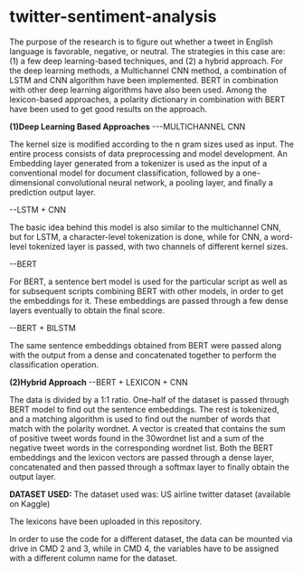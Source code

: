 # twitter-sentiment-analysis

The purpose of the research is to figure out whether a tweet in English language is favorable, 
negative, or neutral. The strategies in this case are: (1) a few deep learning-based techniques, and (2) a hybrid approach. For the deep learning methods, a Multichannel CNN method, a combination of LSTM and CNN algorithm have been implemented. BERT in combination with other deep learning algorithms have also been used. Among the lexicon-based approaches, a polarity dictionary in combination with BERT have been used to 
get good results on the approach.

**(1)Deep Learning Based Approaches**
  ---MULTICHANNEL CNN

The kernel size is modified according to the n gram sizes used as input. The entire process consists of data preprocessing and model development. An Embedding layer generated from a tokenizer is used as the input of a conventional model for document classification, followed by a one-dimensional convolutional neural network, a pooling layer, and finally a prediction output 
layer.

--LSTM + CNN

The basic idea behind this model is also similar to the multichannel CNN, but for LSTM, a character-level tokenization is done, while for CNN, a word-level tokenized layer is passed, with two channels of different kernel sizes.

--BERT

For BERT, a sentence bert model is used for the particular script as well as for subsequent scripts combining BERT with other models, in order to get the embeddings for it. These embeddings are passed through a few dense layers eventually to obtain the final score.

--BERT + BILSTM

The same sentence embeddings obtained from BERT were passed along with the output from a dense and concatenated together to perform the classification operation.

**(2)Hybrid Approach**
--BERT + LEXICON + CNN

The data is divided by a 1:1 ratio. One-half of the dataset is passed through BERT model to find out the sentence embeddings. The rest is tokenized, and a matching algorithm is used to find out the number of words that match with the polarity wordnet. A vector is created that contains the sum of positive tweet words found in the 30wordnet list and a sum of the negative tweet words in the corresponding wordnet list. Both the BERT embeddings and the lexicon vectors are passed through a dense layer, concatenated and then passed through a softmax layer to finally obtain the output layer.


**DATASET USED:**
The dataset used was:  US airline twitter dataset (available on Kaggle)

The lexicons have been uploaded in this repository.

In order to use the code for a different dataset, the data can be mounted via drive in CMD 2 and 3, while in CMD 4, the variables have to be assigned with a different column name for the dataset.

